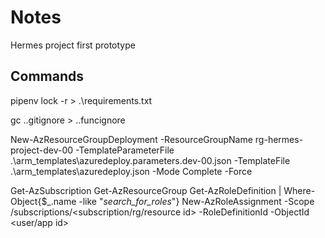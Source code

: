 # Notes

Hermes project first prototype

## Commands

pipenv lock -r > .\requirements.txt

gc .\.gitignore > .\.funcignore

New-AzResourceGroupDeployment -ResourceGroupName rg-hermes-project-dev-00 -TemplateParameterFile .\arm_templates\azuredeploy.parameters.dev-00.json -TemplateFile .\arm_templates\azuredeploy.json -Mode Complete -Force

Get-AzSubscription
Get-AzResourceGroup
Get-AzRoleDefinition | Where-Object{$_.name -like "*search_for_roles*"}
New-AzRoleAssignment -Scope /subscriptions/<subscription/rg/resource id> -RoleDefinitionId <role id>  -ObjectId <user/app id>
